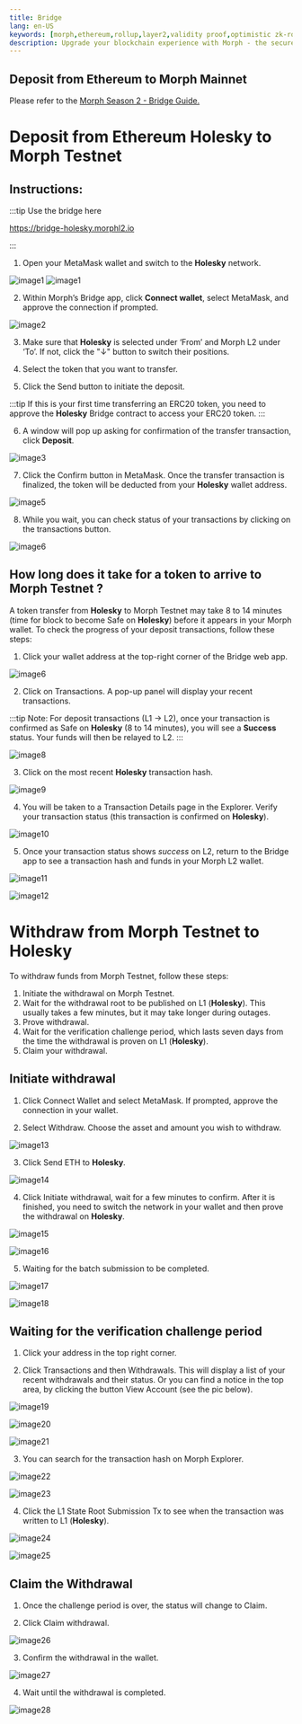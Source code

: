 ```yaml
---
title: Bridge
lang: en-US
keywords: [morph,ethereum,rollup,layer2,validity proof,optimistic zk-rollup]
description: Upgrade your blockchain experience with Morph - the secure decentralized, cost0efficient, and high-performing optimistic zk-rollup solution. Try it now!
---
```


## Deposit from Ethereum to Morph Mainnet

Please refer to the [Morph Season 2 - Bridge Guide.](https://morph.ghost.io/how-to-bridge-eth-to-morph-official-bridge/)

# Deposit from Ethereum Holesky to Morph Testnet

## Instructions:

:::tip Use the bridge here

 https://bridge-holesky.morphl2.io
 
:::

1. Open your MetaMask wallet and switch to the **Holesky** network. 

![image1](../../assets/docs/quick-start/bridge/01.png)
![image1](../../assets/docs/quick-start/bridge/02.png)

2. Within Morph’s Bridge app, click **Connect wallet**, select MetaMask, and approve the connection if prompted.

![image2](../../assets/docs/quick-start/bridge/03.png)

3. Make sure that **Holesky** is selected under ‘From’ and Morph L2 under ‘To’. If not, click the "↓" button to switch their positions.

4. Select the token that you want to transfer. 

5. Click the Send button to initiate the deposit.

:::tip
If this is your first time transferring an ERC20 token, you need to approve the **Holesky** Bridge contract to access your ERC20 token.
:::

6. A window will pop up asking for confirmation of the transfer transaction, click **Deposit**.

![image3](../../assets/docs/quick-start/bridge/04.png)

7. Click the Confirm button in MetaMask. Once the transfer transaction is finalized, the token will be deducted from your **Holesky** wallet address.

![image5](../../assets/docs/quick-start/bridge/05.png)

8. While you wait, you can check status of your transactions by clicking on the transactions button. 

![image6](../../assets/docs/quick-start/bridge/06.png)


## How long does it take for a token to arrive to Morph Testnet ?

A token transfer from **Holesky** to Morph Testnet may take 8 to 14 minutes (time for block to become Safe on **Holesky**) before it appears in your Morph wallet. To check the progress of your deposit transactions, follow these steps:

1. Click your wallet address at the top-right corner of the Bridge web app.

![image6](../../assets/docs/quick-start/bridge/07.png)

2. Click on Transactions. A pop-up panel will display your recent transactions.

:::tip
Note: For deposit transactions (L1 -> L2), once your transaction is confirmed as Safe on **Holesky** (8 to 14 minutes), you will see a **Success** status. Your funds will then be relayed to L2.
:::

![image8](../../assets/docs/quick-start/bridge/08.png)

3. Click on the most recent **Holesky** transaction hash.

![image9](../../assets/docs/quick-start/bridge/09.png)

4. You will be taken to a Transaction Details page in the Explorer. Verify your transaction status (this transaction is confirmed on **Holesky**). 

![image10](../../assets/docs/quick-start/bridge/10.png)

5. Once your transaction status shows *success* on L2, return to the Bridge app to see a transaction hash and funds in your Morph L2 wallet.

![image11](../../assets/docs/quick-start/bridge/11.png)

![image12](../../assets/docs/quick-start/bridge/12.png)


# Withdraw from Morph Testnet to Holesky

To withdraw funds from Morph Testnet, follow these steps:
1. Initiate the withdrawal on Morph Testnet.
2. Wait for the withdrawal root to be published on L1 (**Holesky**). This usually takes a few minutes, but it may take longer during outages.
3. Prove withdrawal.
4. Wait for the verification challenge period, which lasts seven days from the time the withdrawal is proven on L1 (**Holesky**).
5. Claim your withdrawal.

## Initiate withdrawal

1. Click Connect Wallet and select MetaMask. If prompted, approve the connection in your wallet.

2. Select Withdraw. Choose the asset and amount you wish to withdraw.

![image13](../../assets/docs/quick-start/bridge/13.png)

3. Click Send ETH to **Holesky**.

![image14](../../assets/docs/quick-start/bridge/14.png)

4. Click Initiate withdrawal, wait for a few minutes to confirm. After it is finished, you need to switch the network in your wallet and then prove the withdrawal on **Holesky**.

![image15](../../assets/docs/quick-start/bridge/15.png)

![image16](../../assets/docs/quick-start/bridge/16.png)

5. Waiting for the batch submission to be completed.

![image17](../../assets/docs/quick-start/bridge/17.png)

![image18](../../assets/docs/quick-start/bridge/18.png)

## Waiting for the verification challenge period

1. Click your address in the top right corner. 

2. Click Transactions and then Withdrawals. This will display a list of your recent withdrawals and their status. Or you can find a notice in the top area, by clicking the button View Account (see the pic below).

![image19](../../assets/docs/quick-start/bridge/19.png)

![image20](../../assets/docs/quick-start/bridge/20.png)

![image21](../../assets/docs/quick-start/bridge/21.png)



3. You can search for the transaction hash on Morph Explorer.

![image22](../../assets/docs/quick-start/bridge/22.png)

![image23](../../assets/docs/quick-start/bridge/23.png)

4. Click the L1 State Root Submission Tx to see when the transaction was written to L1 (**Holesky**).

![image24](../../assets/docs/quick-start/bridge/24.png)

![image25](../../assets/docs/quick-start/bridge/25.png)




## Claim the Withdrawal

1. Once the challenge period is over, the status will change to Claim.

2. Click Claim withdrawal.

![image26](../../assets/docs/quick-start/bridge/26.png)

3. Confirm the withdrawal in the wallet.

![image27](../../assets/docs/quick-start/bridge/27.png)

4. Wait until the withdrawal is completed.

![image28](../../assets/docs/quick-start/bridge/28.png)

